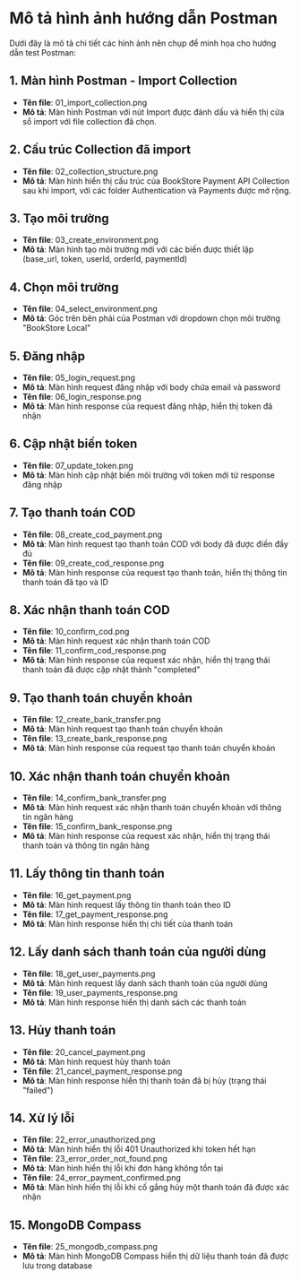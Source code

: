 # Mô tả hình ảnh hướng dẫn Postman

Dưới đây là mô tả chi tiết các hình ảnh nên chụp để minh họa cho hướng dẫn test Postman:

## 1. Màn hình Postman - Import Collection

- **Tên file**: 01_import_collection.png
- **Mô tả**: Màn hình Postman với nút Import được đánh dấu và hiển thị cửa sổ import với file collection đã chọn.

## 2. Cấu trúc Collection đã import

- **Tên file**: 02_collection_structure.png
- **Mô tả**: Màn hình hiển thị cấu trúc của BookStore Payment API Collection sau khi import, với các folder Authentication và Payments được mở rộng.

## 3. Tạo môi trường

- **Tên file**: 03_create_environment.png
- **Mô tả**: Màn hình tạo môi trường mới với các biến được thiết lập (base_url, token, userId, orderId, paymentId)

## 4. Chọn môi trường

- **Tên file**: 04_select_environment.png
- **Mô tả**: Góc trên bên phải của Postman với dropdown chọn môi trường "BookStore Local"

## 5. Đăng nhập

- **Tên file**: 05_login_request.png
- **Mô tả**: Màn hình request đăng nhập với body chứa email và password
- **Tên file**: 06_login_response.png
- **Mô tả**: Màn hình response của request đăng nhập, hiển thị token đã nhận

## 6. Cập nhật biến token

- **Tên file**: 07_update_token.png
- **Mô tả**: Màn hình cập nhật biến môi trường với token mới từ response đăng nhập

## 7. Tạo thanh toán COD

- **Tên file**: 08_create_cod_payment.png
- **Mô tả**: Màn hình request tạo thanh toán COD với body đã được điền đầy đủ
- **Tên file**: 09_create_cod_response.png
- **Mô tả**: Màn hình response của request tạo thanh toán, hiển thị thông tin thanh toán đã tạo và ID

## 8. Xác nhận thanh toán COD

- **Tên file**: 10_confirm_cod.png
- **Mô tả**: Màn hình request xác nhận thanh toán COD
- **Tên file**: 11_confirm_cod_response.png
- **Mô tả**: Màn hình response của request xác nhận, hiển thị trạng thái thanh toán đã được cập nhật thành "completed"

## 9. Tạo thanh toán chuyển khoản

- **Tên file**: 12_create_bank_transfer.png
- **Mô tả**: Màn hình request tạo thanh toán chuyển khoản
- **Tên file**: 13_create_bank_response.png
- **Mô tả**: Màn hình response của request tạo thanh toán chuyển khoản

## 10. Xác nhận thanh toán chuyển khoản

- **Tên file**: 14_confirm_bank_transfer.png
- **Mô tả**: Màn hình request xác nhận thanh toán chuyển khoản với thông tin ngân hàng
- **Tên file**: 15_confirm_bank_response.png
- **Mô tả**: Màn hình response của request xác nhận, hiển thị trạng thái thanh toán và thông tin ngân hàng

## 11. Lấy thông tin thanh toán

- **Tên file**: 16_get_payment.png
- **Mô tả**: Màn hình request lấy thông tin thanh toán theo ID
- **Tên file**: 17_get_payment_response.png
- **Mô tả**: Màn hình response hiển thị chi tiết của thanh toán

## 12. Lấy danh sách thanh toán của người dùng

- **Tên file**: 18_get_user_payments.png
- **Mô tả**: Màn hình request lấy danh sách thanh toán của người dùng
- **Tên file**: 19_user_payments_response.png
- **Mô tả**: Màn hình response hiển thị danh sách các thanh toán

## 13. Hủy thanh toán

- **Tên file**: 20_cancel_payment.png
- **Mô tả**: Màn hình request hủy thanh toán
- **Tên file**: 21_cancel_payment_response.png
- **Mô tả**: Màn hình response hiển thị thanh toán đã bị hủy (trạng thái "failed")

## 14. Xử lý lỗi

- **Tên file**: 22_error_unauthorized.png
- **Mô tả**: Màn hình hiển thị lỗi 401 Unauthorized khi token hết hạn
- **Tên file**: 23_error_order_not_found.png
- **Mô tả**: Màn hình hiển thị lỗi khi đơn hàng không tồn tại
- **Tên file**: 24_error_payment_confirmed.png
- **Mô tả**: Màn hình hiển thị lỗi khi cố gắng hủy một thanh toán đã được xác nhận

## 15. MongoDB Compass

- **Tên file**: 25_mongodb_compass.png
- **Mô tả**: Màn hình MongoDB Compass hiển thị dữ liệu thanh toán đã được lưu trong database 